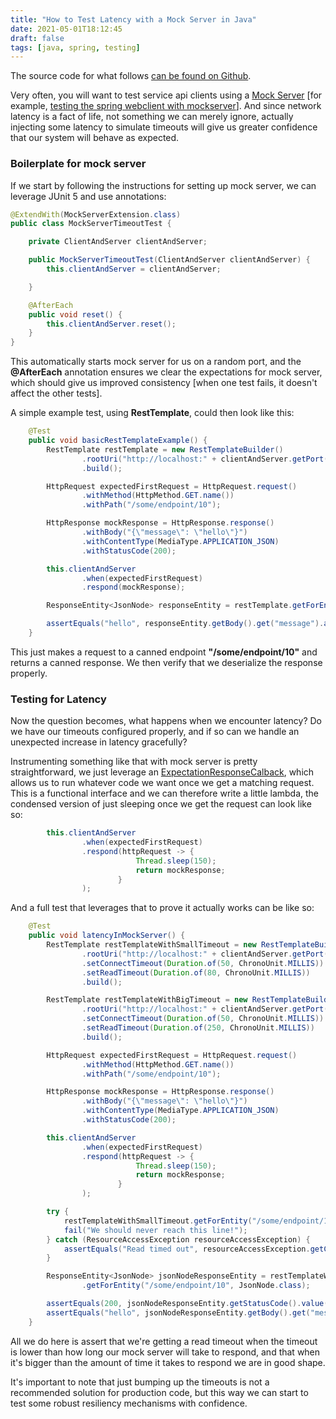 ```yaml
---
title: "How to Test Latency with a Mock Server in Java"
date: 2021-05-01T18:12:45
draft: false
tags: [java, spring, testing]
---
```


The source code for what follows [can be found on Github](https://github.com/nfisher23/java-failure-and-resilience).

Very often, you will want to test service api clients using a [Mock Server](https://www.mock-server.com/) \[for example, [testing the spring webclient with mockserver](https://nickolasfisher.com/blog/How-to-use-Mock-Server-to-End-to-End-Test-Any-WebClient-Calls-in-Spring-Boot-Webflux)\]. And since network latency is a fact of life, not something we can merely ignore, actually injecting some latency to simulate timeouts will give us greater confidence that our system will behave as expected.

### Boilerplate for mock server

If we start by following the instructions for setting up mock server, we can leverage JUnit 5 and use annotations:

```java
@ExtendWith(MockServerExtension.class)
public class MockServerTimeoutTest {

    private ClientAndServer clientAndServer;

    public MockServerTimeoutTest(ClientAndServer clientAndServer) {
        this.clientAndServer = clientAndServer;

    }

    @AfterEach
    public void reset() {
        this.clientAndServer.reset();
    }
}

```

This automatically starts mock server for us on a random port, and the **@AfterEach** annotation ensures we clear the expectations for mock server, which should give us improved consistency \[when one test fails, it doesn't affect the other tests\].

A simple example test, using **RestTemplate**, could then look like this:

```java
    @Test
    public void basicRestTemplateExample() {
        RestTemplate restTemplate = new RestTemplateBuilder()
                .rootUri("http://localhost:" + clientAndServer.getPort())
                .build();

        HttpRequest expectedFirstRequest = HttpRequest.request()
                .withMethod(HttpMethod.GET.name())
                .withPath("/some/endpoint/10");

        HttpResponse mockResponse = HttpResponse.response()
                .withBody("{\"message\": \"hello\"}")
                .withContentType(MediaType.APPLICATION_JSON)
                .withStatusCode(200);

        this.clientAndServer
                .when(expectedFirstRequest)
                .respond(mockResponse);

        ResponseEntity<JsonNode> responseEntity = restTemplate.getForEntity("/some/endpoint/10", JsonNode.class);

        assertEquals("hello", responseEntity.getBody().get("message").asText());
    }

```

This just makes a request to a canned endpoint **"/some/endpoint/10"** and returns a canned response. We then verify that we deserialize the response properly.

### Testing for Latency

Now the question becomes, what happens when we encounter latency? Do we have our timeouts configured properly, and if so can we handle an unexpected increase in latency gracefully?

Instrumenting something like that with mock server is pretty straightforward, we just leverage an [ExpectationResponseCalback](https://javadoc.io/static/org.mock-server/mockserver-core/5.6.1/org/mockserver/mock/action/ExpectationResponseCallback.html), which allows us to run whatever code we want once we get a matching request. This is a functional interface and we can therefore write a little lambda, the condensed version of just sleeping once we get the request can look like so:

```java
        this.clientAndServer
                .when(expectedFirstRequest)
                .respond(httpRequest -> {
                            Thread.sleep(150);
                            return mockResponse;
                        }
                );

```

And a full test that leverages that to prove it actually works can be like so:

```java
    @Test
    public void latencyInMockServer() {
        RestTemplate restTemplateWithSmallTimeout = new RestTemplateBuilder()
                .rootUri("http://localhost:" + clientAndServer.getPort())
                .setConnectTimeout(Duration.of(50, ChronoUnit.MILLIS))
                .setReadTimeout(Duration.of(80, ChronoUnit.MILLIS))
                .build();

        RestTemplate restTemplateWithBigTimeout = new RestTemplateBuilder()
                .rootUri("http://localhost:" + clientAndServer.getPort())
                .setConnectTimeout(Duration.of(50, ChronoUnit.MILLIS))
                .setReadTimeout(Duration.of(250, ChronoUnit.MILLIS))
                .build();

        HttpRequest expectedFirstRequest = HttpRequest.request()
                .withMethod(HttpMethod.GET.name())
                .withPath("/some/endpoint/10");

        HttpResponse mockResponse = HttpResponse.response()
                .withBody("{\"message\": \"hello\"}")
                .withContentType(MediaType.APPLICATION_JSON)
                .withStatusCode(200);

        this.clientAndServer
                .when(expectedFirstRequest)
                .respond(httpRequest -> {
                            Thread.sleep(150);
                            return mockResponse;
                        }
                );

        try {
            restTemplateWithSmallTimeout.getForEntity("/some/endpoint/10", JsonNode.class);
            fail("We should never reach this line!");
        } catch (ResourceAccessException resourceAccessException) {
            assertEquals("Read timed out", resourceAccessException.getCause().getMessage());
        }

        ResponseEntity<JsonNode> jsonNodeResponseEntity = restTemplateWithBigTimeout
                .getForEntity("/some/endpoint/10", JsonNode.class);

        assertEquals(200, jsonNodeResponseEntity.getStatusCode().value());
        assertEquals("hello", jsonNodeResponseEntity.getBody().get("message").asText());
    }

```

All we do here is assert that we're getting a read timeout when the timeout is lower than how long our mock server will take to respond, and that when it's bigger than the amount of time it takes to respond we are in good shape.

It's important to note that just bumping up the timeouts is not a recommended solution for production code, but this way we can start to test some robust resiliency mechanisms with confidence.
